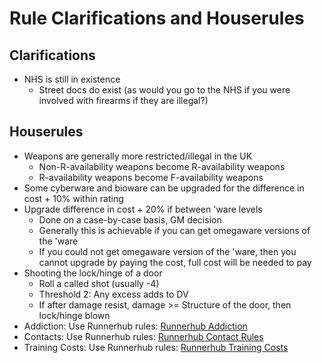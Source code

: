 # Rule Clarifications and Houserules

## Clarifications

- NHS is still in existence
	- Street docs do exist (as would you go to the NHS if you were involved with firearms if they are illegal?)

## Houserules

- Weapons are generally more restricted/illegal in the UK
	- Non-R-availability weapons become R-availability weapons
	- R-availability weapons become F-availability weapons
- Some cyberware and bioware can be upgraded for the difference in cost + 10% within rating
- Upgrade difference in cost + 20% if between 'ware levels
	- Done on a case-by-case basis, GM decision
	- Generally this is achievable if you can get omegaware versions of the 'ware
	- If you could not get omegaware version of the 'ware, then you cannot upgrade by paying the cost, full cost will be needed to pay
- Shooting the lock/hinge of a door
	- Roll a called shot (usually -4)
	- Threshold 2: Any excess adds to DV
	- If after damage resist, damage >= Structure of the door, then lock/hinge blown
- Addiction: Use Runnerhub rules: [Runnerhub Addiction](https://runnerhub.neosynth.net/index.php?n=Rules.Drugs#Drug_and_Addictive_Substance_Usage)
- Contacts: Use Runnerhub rules: [Runnerhub Contact Rules](https://runnerhub.neosynth.net/index.php?n=Rules.Contacts)
- Training Costs: Use Runnerhub rules: [Runnerhub Training Costs](https://runnerhub.neosynth.net/index.php?n=Rules.Gameplay#Cost)
